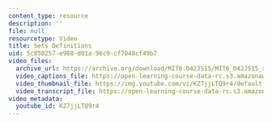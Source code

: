 ```yaml
---
content_type: resource
description: ''
file: null
resourcetype: Video
title: Sets Definitions
uid: 5c850257-e988-d01a-96c9-cf7048cf49b7
video_files:
  archive_url: https://archive.org/download/MIT6.042JS15/MIT6_042JS15_sets_def_ipod.mp4
  video_captions_file: https://open-learning-course-data-rc.s3.amazonaws.com/6-042j-mathematics-for-computer-science-spring-2015/6fb1776630bd589195f6b305d235048c_KZ7jjLTQ9r4.vtt
  video_thumbnail_file: https://img.youtube.com/vi/KZ7jjLTQ9r4/default.jpg
  video_transcript_file: https://open-learning-course-data-rc.s3.amazonaws.com/6-042j-mathematics-for-computer-science-spring-2015/a907c84be369b8d928b48a7920e913cc_KZ7jjLTQ9r4.pdf
video_metadata:
  youtube_id: KZ7jjLTQ9r4
---
```

